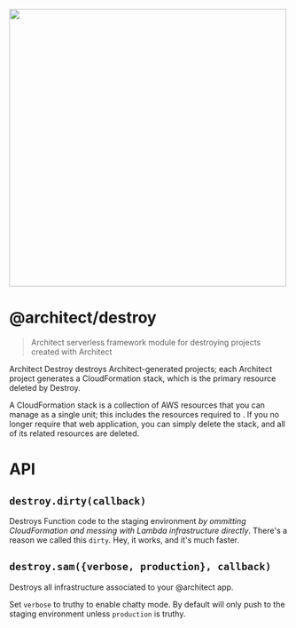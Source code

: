 [<img src="https://s3-us-west-2.amazonaws.com/arc.codes/architect-logo-500b@2x.png" width=500>](https://www.npmjs.com/package/@architect/create)

# @architect/destroy

> Architect serverless framework module for destroying projects created with Architect

Architect Destroy destroys Architect-generated projects; each Architect project generates a CloudFormation stack, which is the primary resource deleted by Destroy.

A CloudFormation stack is a collection of AWS resources that you can manage as a single unit; this includes the resources required to . If you no longer require that web application, you can simply delete the stack, and all of its related resources are deleted.


# API

## `destroy.dirty(callback)`

Destroys Function code to the staging environment _by ommitting CloudFormation and messing with Lambda infrastructure directly_. There's a reason we called this `dirty`. Hey, it works, and it's much faster.


## `destroy.sam({verbose, production}, callback)`

Destroys all infrastructure associated to your @architect app.

Set `verbose` to truthy to enable chatty mode. By default will only push to the staging environment unless `production` is truthy.
